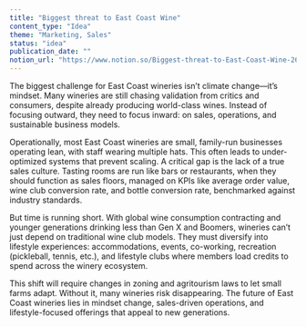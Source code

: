 ```yaml
---
title: "Biggest threat to East Coast Wine"
content_type: "Idea"
theme: "Marketing, Sales"
status: "idea"
publication_date: ""
notion_url: "https://www.notion.so/Biggest-threat-to-East-Coast-Wine-2636c05976738002aa6cc7fe34d8651e"
---
```


The biggest challenge for East Coast wineries isn’t climate change—it’s mindset. Many wineries are still chasing validation from critics and consumers, despite already producing world-class wines. Instead of focusing outward, they need to focus inward: on sales, operations, and sustainable business models.

Operationally, most East Coast wineries are small, family-run businesses operating lean, with staff wearing multiple hats. This often leads to under-optimized systems that prevent scaling. A critical gap is the lack of a true sales culture. Tasting rooms are run like bars or restaurants, when they should function as sales floors, managed on KPIs like average order value, wine club conversion rate, and bottle conversion rate, benchmarked against industry standards.

But time is running short. With global wine consumption contracting and younger generations drinking less than Gen X and Boomers, wineries can’t just depend on traditional wine club models. They must diversify into lifestyle experiences: accommodations, events, co-working, recreation (pickleball, tennis, etc.), and lifestyle clubs where members load credits to spend across the winery ecosystem.

This shift will require changes in zoning and agritourism laws to let small farms adapt. Without it, many wineries risk disappearing. The future of East Coast wineries lies in mindset change, sales-driven operations, and lifestyle-focused offerings that appeal to new generations.

